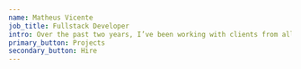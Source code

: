 ```yaml
---
name: Matheus Vicente
job_title: Fullstack Developer
intro: Over the past two years, I’ve been working with clients from all over the world to bring their ideas into reality. Will yours be next?
primary_button: Projects
secondary_button: Hire
---
```

